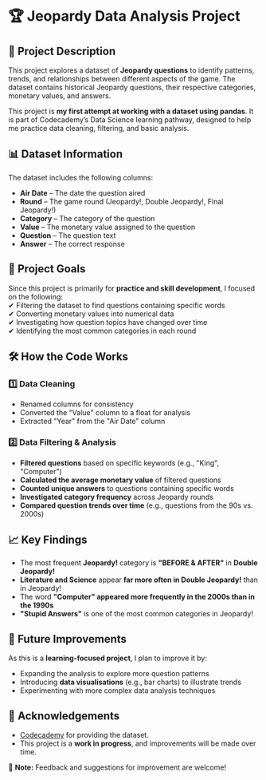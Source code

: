 # 🏆 Jeopardy Data Analysis Project #
## :pushpin: Project Description ##
This project explores a dataset of **Jeopardy questions** to identify patterns, trends, and relationships between different aspects of the game. The dataset contains historical Jeopardy questions, their respective categories, monetary values, and answers.

This project is **my first attempt at working with a dataset using pandas**. 
It is part of Codecademy’s Data Science learning pathway, designed to help me practice data cleaning, filtering, and basic analysis.

## :bar_chart: Dataset Information ##
The dataset includes the following columns:
- **Air Date** – The date the question aired  
- **Round** – The game round (Jeopardy!, Double Jeopardy!, Final Jeopardy!)  
- **Category** – The category of the question  
- **Value** – The monetary value assigned to the question  
- **Question** – The question text  
- **Answer** – The correct response

## :dart: Project Goals ##
Since this project is primarily for **practice and skill development**, I focused on the following:  
✔ Filtering the dataset to find questions containing specific words  
✔ Converting monetary values into numerical data  
✔ Investigating how question topics have changed over time  
✔ Identifying the most common categories in each round  


## :hammer_and_wrench: How the Code Works ##
### :one:  Data Cleaning ###
- Renamed columns for consistency  
- Converted the "Value" column to a float for analysis  
- Extracted "Year" from the "Air Date" column  

### :two: Data Filtering & Analysis
- **Filtered questions** based on specific keywords (e.g., "King", "Computer")  
- **Calculated the average monetary value** of filtered questions  
- **Counted unique answers** to questions containing specific words  
- **Investigated category frequency** across Jeopardy rounds  
- **Compared question trends over time** (e.g., questions from the 90s vs. 2000s)


## :chart_with_upwards_trend: Key Findings ##
- The most frequent **Jeopardy!** category is **"BEFORE & AFTER"** in **Double Jeopardy!**  
- **Literature and Science** appear **far more often in Double Jeopardy!** than in Jeopardy!  
-  The word **"Computer" appeared more frequently in the 2000s than in the 1990s**  
- **"Stupid Answers"** is one of the most common categories in Jeopardy!

## :rocket: Future Improvements ##
As this is a **learning-focused project**, I plan to improve it by:
- Expanding the analysis to explore more question patterns  
- Introducing **data visualisations** (e.g., bar charts) to illustrate trends  
- Experimenting with more complex data analysis techniques

## :raised_hands: Acknowledgements ##
- [Codecademy](https://www.codecademy.com/learn) for providing the dataset.
- This project is a **work in progress**, and improvements will be made over time.

:pushpin: **Note:** Feedback and suggestions for improvement are welcome!
